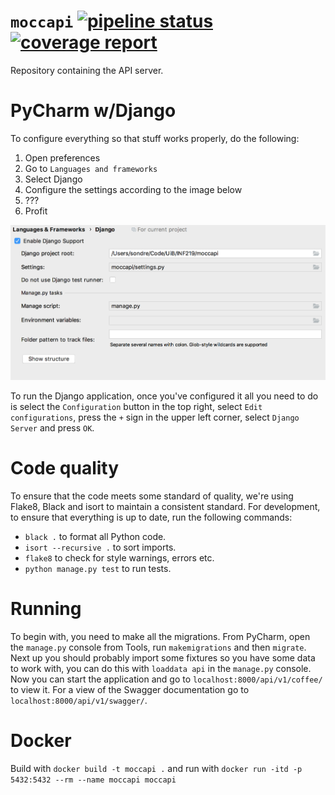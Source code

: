 # `moccapi` [![pipeline status](https://gitlab.com/inf219-mocca/moccapi/badges/master/pipeline.svg)](https://gitlab.com/inf219-mocca/moccapi/commits/master)[![coverage report](https://gitlab.com/inf219-mocca/moccapi/badges/master/coverage.svg)](https://gitlab.com/inf219-mocca/moccapi/commits/master) 

Repository containing the API server.

# PyCharm w/Django

To configure everything so that stuff works properly, do the following: 

1. Open preferences
2. Go to `Languages and frameworks`
3. Select Django
4. Configure the settings according to the image below
5. ???
6. Profit

![settings](settings.png)

To run the Django application, once you've configured it all you need to do is
select the `Configuration` button in the top right, select `Edit
configurations`, press the `+` sign in the upper left corner, select `Django
Server` and press `OK`. 

# Code quality

To ensure that the code meets some standard of quality, we're using Flake8,
Black and isort to maintain a consistent standard. For development, to ensure
that everything is up to date, run the following commands:

- `black .` to format all Python code.
- `isort --recursive .` to sort imports.
- `flake8` to check for style warnings, errors etc.
- `python manage.py test` to run tests.

# Running

To begin with, you need to make all the migrations. From PyCharm, open the
`manage.py` console from Tools, run `makemigrations` and then `migrate`. Next up
you should probably import some fixtures so you have some data to work with, you
can do this with `loaddata api` in the `manage.py` console. Now you can start
the application and go to `localhost:8000/api/v1/coffee/` to view it. For a view
of the Swagger documentation go to `localhost:8000/api/v1/swagger/`.

# Docker

Build with `docker build -t moccapi .` and run with `docker run -itd -p
5432:5432 --rm --name moccapi moccapi`
